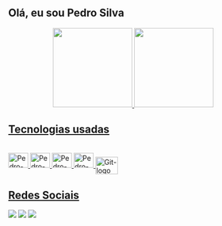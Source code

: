 ## Olá, eu sou Pedro Silva

<div align="center">
  <a href="https://github.com/ped770">
  <img height="160em" src="https://github-readme-stats.vercel.app/api?username=ped770&show_icons=true&theme=chartreuse-dark&include_all_commits=true&count_private=true"/>
  <img height="160em" src="https://github-readme-stats.vercel.app/api/top-langs/?username=ped770&layout=compact&langs_count=7&theme=chartreuse-dark"/>
</div>

  ## Tecnologias usadas
<div style="display:inline_block"><br>
    <img allign="center" alt="Pedro-Py" height="30" width="40" src="https://cdn.jsdelivr.net/gh/devicons/devicon/icons/python/python-original.svg" />
    <img allign="center" alt="Pedro-Py" height="30" width="40" src="https://cdn.jsdelivr.net/gh/devicons/devicon/icons/arduino/arduino-original.svg" />
    <img allign="center" alt="Pedro-Py" height="30" width="40" src="https://cdn.jsdelivr.net/gh/devicons/devicon/icons/java/java-original.svg" />
    <img allign="center" alt="Pedro-Py" height="30" width="40" src="https://cdn.jsdelivr.net/gh/devicons/devicon/icons/amazonwebservices/amazonwebservices-original.svg" />
  <img align="center" alt="Git-logo" height="35" width="45" src="https://cdn.jsdelivr.net/gh/devicons/devicon/icons/git/git-original.svg" />
</div>  
  
  ## Redes Sociais
  
<div>
    <a href="mailto:pedrosilva.dev01@gmail.com"> <img src="https://img.shields.io/badge/Gmail-D14836?style=for-the-badge&logo=gmail&logoColor=white" target="_blank"></a>
    <a href="https://www.instagram.com/pedrosilvas1918" target="_blank"> <img src="https://img.shields.io/badge/Instagram-E4405F?style=for-the-badge&logo=instagram&logoColor=white"></a>
    <a href="https://www.linkedin.com/in/pedro-silva-07795a22b" target="_blank"> <img src="https://img.shields.io/badge/LinkedIn-0077B5?style=for-the-badge&logo=linkedin&logoColor=white" target="_blank"></a>
</div>
